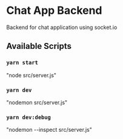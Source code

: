 # Chat App Backend
Backend for chat application using socket.io

## Available Scripts

### `yarn start`
"node src/server.js"

### `yarn dev`
"nodemon src/server.js"

### `yarn dev:debug`
"nodemon --inspect src/server.js"
